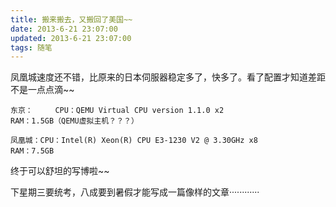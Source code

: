 ```yaml
---
title: 搬来搬去，又搬回了美国~~
date: 2013-6-21 23:07:00
updated: 2013-6-21 23:07:00
tags: 随笔
---
```

凤凰城速度还不错，比原来的日本伺服器稳定多了，快多了。看了配置才知道差距不是一点点滴~~
~~~
东京：     CPU：QEMU Virtual CPU version 1.1.0 x2                      RAM：1.5GB（QEMU虚拟主机？？？）

凤凰城：CPU：Intel(R) Xeon(R) CPU E3-1230 V2 @ 3.30GHz x8              RAM：7.5GB
~~~
终于可以舒坦的写博啦~~

下星期三要统考，八成要到暑假才能写成一篇像样的文章············